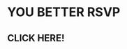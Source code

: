 <!DOCTYPE html>
<html>


<head>

<link href="./dist/css/bootstrap.css" rel="stylesheet">
<link href="index.css" type="text/css" rel="stylesheet">
<script type="text/javascript" src="index.js"></script>
<link href="https://fonts.googleapis.com/css?family=Open+Sans:800i" rel="stylesheet">

<script src="http://maxcdn.bootstrapcdn.com/bootstrap/3.3.5/js/bootstrap.min.js"></script>
<script src="https://ajax.googleapis.com/ajax/libs/jquery/2.1.4/jquery.min.js"></script>
<script src="https://ajax.googleapis.com/ajax/libs/jquery/1.11.3/jquery.min.js"></script>

<!-- Global site tag (gtag.js) - Google Analytics-->
<script async src="https://www.googletagmanager.com/gtag/js?id=UA-109825851-1"></script>
<script>
  window.dataLayer = window.dataLayer || [];
  function gtag(){dataLayer.push(arguments);}
  gtag('js', new Date());

  gtag('config', 'UA-109825851-1');
</script>


<meta name="viewport" content="width=device-width, inital-scale=1.0">


<title>YOU ARE INVITED TO SHAQ'S BDAY BASH</title>

</head>

<body>




<div class="container" >
      <div class="col-sm-12">
          <h1>YOU BETTER RSVP</h1>
          <h2> CLICK HERE! </h2>
      </div>
</div>


</body>

<!-- Sandwich from: © Kosoff | <a href="http://www.dreamstime.com/">Dreamstime Stock Photos</a> & <a href="http://www.stockfreeimages.com/">Stock Free Images</a> -->
</html>
